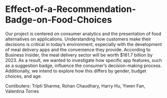 # Effect-of-a-Recommendation-Badge-on-Food-Choices
Our project is centered on consumer analytics and the presentation of food alternatives on applications. Understanding how customers make their decisions is critical in today’s environment, especially with the development of meal delivery apps and the convenience they provide. According to Business Insider, the meal delivery sector will be worth $161.7 billion by 2023. As a result, we wanted to investigate how specific app features, such as a suggestion badge, influence the consumer’s decision-making process. Additionally, we intend to explore how this differs by gender, budget choices, and age.

Contibuters: Tripti Sharma, Rohan Chaudhary, Harry Hu, Yiwen Fan, Valentina Torres
